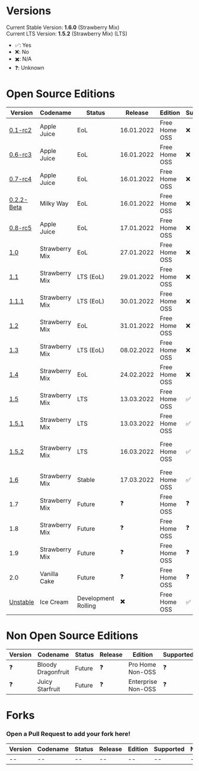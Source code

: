 # Versions
Current Stable Version: **1.6.0** (Strawberry Mix) <br>
Current LTS Version: **1.5.2** (Strawberry Mix) (LTS)

- ✅: Yes
- ❌: No
- ✖️: N/A
- ❓: Unknown 

# Open Source Editions
| Version | Codename | Status | Release | Edition | Supported | Notes 
| -- | -- | -- | -- | -- | -- | --
| [0.1-rc2](https://github.com/Strawberry-Software-Industries/SecureCloud/releases/tag/v0.1-rc2) | Apple Juice | EoL | 16.01.2022 | Free Home OSS | ❌ | First offical Release
| [0.6-rc3](https://github.com/Strawberry-Software-Industries/SecureCloud/releases/tag/v0.6-rc3) | Apple Juice | EoL | 16.01.2022 | Free Home OSS | ❌ | 
| [0.7-rc4](https://github.com/Strawberry-Software-Industries/SecureCloud/releases/tag/v0.7-rc4) | Apple Juice | EoL | 16.01.2022 | Free Home OSS | ❌ |
| [0.2.2-Beta](https://github.com/Strawberry-Software-Industries/SecureCloud/releases/tag/v0.2.2-Beta) | Milky Way | EoL | 16.01.2022 | Free Home OSS| ❌ | First Beta Release
| [0.8-rc5](https://github.com/Strawberry-Software-Industries/SecureCloud/releases/tag/v0.8-rc5) | Apple Juice | EoL | 17.01.2022 | Free Home OSS | ❌ | Last RC & Beta
| [1.0](https://github.com/Strawberry-Software-Industries/SecureCloud/releases/tag/v1.0) | Strawberry Mix | EoL | 27.01.2022 | Free Home OSS | ❌ | First Stable Release
| [1.1](https://github.com/Strawberry-Software-Industries/SecureCloud/releases/tag/v1.1) | Strawberry Mix | LTS (EoL) | 29.01.2022 | Free Home OSS | ❌ | First LTS
| [1.1.1](https://github.com/Strawberry-Software-Industries/SecureCloud/releases/tag/v1.1.1) | Strawberry Mix | LTS (EoL) | 30.01.2022 | Free Home OSS | ❌ |
| [1.2](https://github.com/Strawberry-Software-Industries/SecureCloud/releases/tag/v1.2) | Strawberry Mix | EoL | 31.01.2022 | Free Home OSS | ❌ |
| [1.3](https://github.com/Strawberry-Software-Industries/SecureCloud/releases/tag/v1.3) | Strawberry Mix | LTS (EoL) | 08.02.2022 | Free Home OSS | ❌ | LTS with more Features
| [1.4](https://github.com/Strawberry-Software-Industries/SecureCloud/releases/tag/v1.4) | Strawberry Mix | EoL | 24.02.2022 | Free Home OSS | ❌ | Beta Login System
| [1.5](https://github.com/Strawberry-Software-Industries/SecureCloud/releases/tag/v1.5) | Strawberry Mix | LTS | 13.03.2022 | Free Home OSS | ✅ | Biggest Release (LTS)
| [1.5.1](https://github.com/Strawberry-Software-Industries/SecureCloud/releases/tag/v1.5.1) | Strawberry Mix | LTS | 13.03.2022 | Free Home OSS | ✅ | Bug Fix
| [1.5.2](https://github.com/Strawberry-Software-Industries/SecureCloud/releases/tag/v1.5.2) | Strawberry Mix | LTS | 16.03.2022 | Free Home OSS | ✅ | Support Ending for old vers
| [1.6](https://github.com/Strawberry-Software-Industries/SecureCloud/releases/tag/v1.6) | Strawberry Mix | Stable | 17.03.2022 | Free Home OSS | ✅ |
| 1.7 | Strawberry Mix | Future | ❓ | Free Home OSS | ❓ |
| 1.8 | Strawberry Mix | Future | ❓ | Free Home OSS | ❓ |
| 1.9 | Strawberry Mix | Future | ❓ | Free Home OSS | ❓ |
| 2.0 | Vanilla Cake | Future | ❓ | Free Home OSS | ❓ |
| [Unstable](https://github.com/Strawberry-Software-Industries/SecureCloud) | Ice Cream | Development Rolling | ✖️ | Free Home OSS | ✅ | Source Code 

# Non Open Source Editions
| Version | Codename | Status | Release | Edition | Supported | Notes 
| -- | -- | -- | -- | -- | -- | --
| ❓ | Bloody Dragonfruit | Future | ❓ | Pro Home Non-OSS | ❓
| ❓ | Juicy Starfruit | Future | ❓ | Enterprise Non-OSS | ❓

# Forks
### Open a Pull Request to add your fork here!
| Version | Codename | Status | Release | Edition | Supported | Notes 
| -- | -- | -- | -- | -- | -- | --
| -- | -- | -- | -- | -- | -- | --